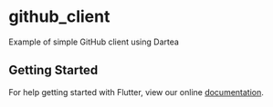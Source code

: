 # github_client

Example of simple GitHub client using Dartea

## Getting Started

For help getting started with Flutter, view our online
[documentation](https://flutter.io/).
